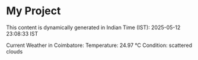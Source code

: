 # My Project

This content is dynamically generated in Indian Time (IST): 2025-05-12 23:08:33 IST


Current Weather in Coimbatore:
Temperature: 24.97 °C
Condition: scattered clouds
